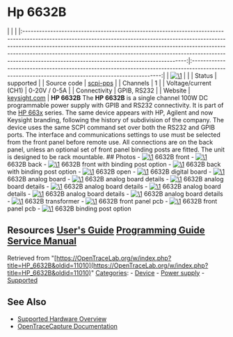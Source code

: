 # Hp 6632B

| | | |:----------------------------------------------------------------------------------------------------------------------------------------------------------------------------------------------------------------------------------------------------------------------------------------------------------------------------------------------------------------------------------:|:-------------------------------------------------------------------------------------------------------------------------------------------------:| | [![\1](../../assets/hardware/general/\2)](./File:HP-6632B-Front.jpg.html) | | | Status | supported | | Source code | [scpi-pps](http://github.com/OpenTraceLab/?p=OpenTraceCapture.git;a=tree;f=src/hardware/scpi-pps) | | Channels | 1 | | Voltage/current (CH1) | 0-20V / 0-5A | | Connectivity | GPIB, RS232 | | Website | [keysight.com](http://www.keysight.com/en/pd-838596-pn-6632B/100-watt-system-power-supply-20v-5a) | **HP 6632B** The **HP 6632B** is a single channel 100W DC programmable power supply with GPIB and RS232 connectivity. It is part of the [HP 663x](https://OpenTraceLab.org/w/index.php?title=HP_663x&action=edit&redlink=1 "HP 663x \(page does not exist\)") series. The same device appears with HP, Agilent and now Keysight branding, following the history of subdivision of the company. The device uses the same SCPI command set over both the RS232 and GPIB ports. The interface and communications settings to use must be selected from the front panel before remote use. All connections are on the back panel, unless an optional set of front panel binding posts are fitted. The unit is designed to be rack mountable. ## Photos \- 
[![\1](../../assets/hardware/general/\2)](./File:HP-6632B-Front.jpg.html)
6632B front
\- 
[![\1](../../assets/hardware/general/\2)](./File:HP-6632B-Back.jpg.html)
6632B back
\- 
[![\1](../../assets/hardware/general/\2)](./File:HP-6632B_01_front.jpeg.html)
6632B front with binding post option
\- 
[![\1](../../assets/hardware/general/\2)](./File:HP-6632B_02_back.jpeg.html)
6632B back with binding post option
\- 
[![\1](../../assets/hardware/general/\2)](./File:HP-6632B_03_open.jpeg.html)
6632B open
\- 
[![\1](../../assets/hardware/general/\2)](./File:HP-6632B_04_digital_board.jpeg.html)
6632B digital board
\- 
[![\1](../../assets/hardware/general/\2)](./File:HP-6632B_05_analog_board.jpeg.html)
6632B analog board
\- 
[![\1](../../assets/hardware/general/\2)](./File:HP-6632B_06_analog_board_details_1.jpeg.html)
6632B analog board details
\- 
[![\1](../../assets/hardware/general/\2)](./File:HP-6632B_07_analog_board_details_2.jpeg.html)
6632B analog board details
\- 
[![\1](../../assets/hardware/general/\2)](./File:HP-6632B_08_analog_board_details_3.jpeg.html)
6632B analog board details
\- 
[![\1](../../assets/hardware/general/\2)](./File:HP-6632B_09_analog_board_details_4.jpeg.html)
6632B analog board details
\- 
[![\1](../../assets/hardware/general/\2)](./File:HP-6632B_10_analog_board_details_5.jpeg.html)
6632B analog board details
\- 
[![\1](../../assets/hardware/general/\2)](./File:HP-6632B_11_analog_board_details_6.jpeg.html)
6632B analog board details
\- 
[![\1](../../assets/hardware/general/\2)](./File:HP-6632B_12_transformer.jpeg.html)
6632B transformer
\- 
[![\1](../../assets/hardware/general/\2)](./File:HP-6632B_13_front-panel_pcb_back.jpeg.html)
6632B front panel pcb
\- 
[![\1](../../assets/hardware/general/\2)](./File:HP-6632B_14_front-panel_pcb_front.jpeg.html)
6632B front panel pcb
\- 
[![\1](../../assets/hardware/general/\2)](./File:HP-6632B_15_front-binding_post_option.jpeg.html)
6632B binding post option
## Resources [User's Guide](http://cp.literature.agilent.com/litweb/pdf/5962-8196.pdf) [Programming Guide](http://cp.literature.agilent.com/litweb/pdf/5962-8198.pdf) [Service Manual](http://cp.literature.agilent.com/litweb/pdf/5962-8119.pdf)
Retrieved from "[https://OpenTraceLab.org/w/index.php?title=HP_6632B&oldid=11010](https://OpenTraceLab.org/w/index.php?title=HP_6632B&oldid=11010)" 
[Categories](specialcategories-specialcategories.md): \- [Device](./Category:Device.html "Category:Device") \- [Power supply](./Category:Power_supply.html "Category:Power supply") \- [Supported](./Category:Supported.html "Category:Supported")

## See Also
- [Supported Hardware Overview](../supported-hardware.md)
- [OpenTraceCapture Documentation](../../opentracecapture/overview.md)
